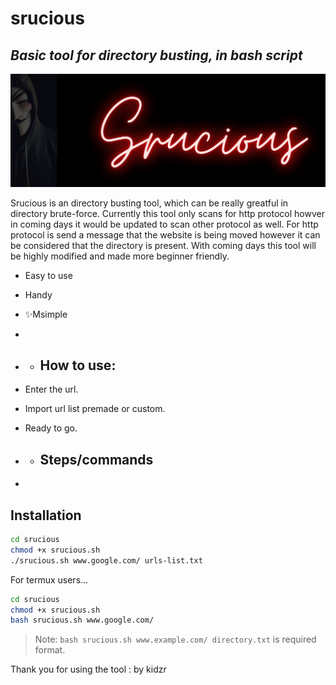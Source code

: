 # srucious
## _Basic tool for directory busting, in bash script_


[![Instagram link](srucious.jpg)](https://www.instagram.com/fratellos811/)

Srucious is an directory busting tool, which can be really greatful in directory brute-force. Currently this tool only scans for http protocol howver in coming days it would be updated to scan other protocol as well. For http protocol is send a message that the website is being moved however it can be considered that the directory is present. With coming days this tool will be highly modified and made more beginner friendly.

- Easy to use
- Handy
- ✨Msimple
- 
- - ## How to use:

- Enter the url.
- Import url list premade or custom.
- Ready to go.
- - ## Steps/commands
- 


## Installation


```sh
cd srucious
chmod +x srucious.sh
./srucious.sh www.google.com/ urls-list.txt
```

For termux users...

```sh
cd srucious
chmod +x srucious.sh
bash srucious.sh www.google.com/ 
```





> Note: `bash srucious.sh www.example.com/ directory.txt` is required format.

 Thank you for using the tool
: by kidzr

